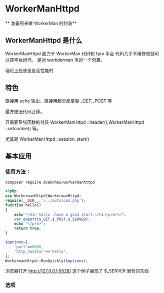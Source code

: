 # WorkerManHttpd

** 准备用来做 WorkerMan 的封装**
## WorkerManHttpd 是什么

WorkerManHttpd 致力于 WorkerMan 代码和 fpm 平台 代码几乎不用修改就可以双平台运行。
是对 workderman 类的一个包裹。



理论上应该是是高性能的

## 特色

直接用 echo 输出。直接用超全局变量 $\_GET,$\_POST 等

最方便旧代码迁移。


只需要系统函数的封装 WorkerManHttpd ::header(),WorkerManHttpd ::setcookie() 等。

尤其是 WorkerManHttpd ::session_start()


## 基本应用

### 使用方法：

```shell
composer require dvaknheo/workermanhttpd
```

```php
<?php
use WorkermanHttpd\WorkermanHttpd;
require(__DIR__.'/../autoload.php');
function hello()
{
    echo "<h1> hello ,have a good start.</h1><pre>\n";
    var_export($_GET,$_POST,$_SERVER);
    echo "</pre>";
    return true;
}

$options=[
    'port'=>8080,
    'http_handler'=>'hello',
];
WorkermanHttpd::RunQuickly($options);
```

浏览器打开 http://127.0.0.1:9528/
这个例子展现了 $_SERVER 里有的东西

### 选项
